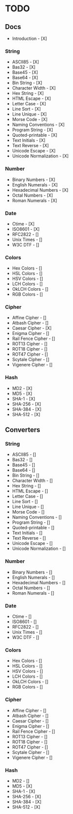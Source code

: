 # TODO

## Docs

- Introduction - [X]

### String

- ASCII85 - [X]
- Bas32 - [X]
- Base45 - [X]
- Base64 - [X]
- Bin String - [X]
- Character Width - [X]
- Hex String - [X]
- HTML Escape - [X]
- Letter Case - [X]
- Line Sort - [X]
- Line Unique - [X]
- Morse Code - [X]
- Naming Conventions - [X]
- Program String - [X]
- Quoted-printable - [X]
- Text Initials - [X]
- Text Reverse - [X]
- Unicode Escape - [X]
- Unicode Normalization - [X]

### Number

- Binary Numbers - [X]
- English Numerals - [X]
- Hexadecimal Numbers - [X]
- Octal Numbers - [X]
- Roman Numerals - [X]

### Date

- Ctime - [X]
- ISO8601 - [X]
- RFC2822 - []
- Unix Times - []
- W3C DTF - []

### Colors

- Hex Colors - []
- HSL Colors - []
- HSV Colors - []
- LCH Colors - []
- OkLCH Colors - []
- RGB Colors - []

### Cipher

- Affine Cipher - []
- Atbash Cipher - []
- Caesar Cipher - [X]
- Enigma Cipher - []
- Rail Fence Cipher - []
- ROT13 Cipher - []
- ROT18 Cipher - []
- ROT47 Cipher - []
- Scytale Cipher - []
- Vigenere Cipher - []

### Hash

- MD2 - [X]
- MD5 - [X]
- SHA-1 - [X]
- SHA-256 - [X]
- SHA-384 - [X]
- SHA-512 - [X]

## Converters

### String

- ASCII85 - []
- Bas32 - []
- Base45 - []
- Base64 - []
- Bin String - []
- Character Width - []
- Hex String - []
- HTML Escape - []
- Letter Case - []
- Line Sort - []
- Line Unique - []
- Morse Code - []
- Naming Conventions - []
- Program String - []
- Quoted-printable - []
- Text Initials - []
- Text Reverse - []
- Unicode Escape - []
- Unicode Normalization - []

### Number

- Binary Numbers - []
- English Numerals - []
- Hexadecimal Numbers - []
- Octal Numbers - []
- Roman Numerals - []

### Date

- Ctime - []
- ISO8601 - []
- RFC2822 - []
- Unix Times - []
- W3C DTF - []

### Colors

- Hex Colors - []
- HSL Colors - []
- HSV Colors - []
- LCH Colors - []
- OkLCH Colors - []
- RGB Colors - []

### Cipher

- Affine Cipher - []
- Atbash Cipher - []
- Caesar Cipher - []
- Enigma Cipher - []
- Rail Fence Cipher - []
- ROT13 Cipher - []
- ROT18 Cipher - []
- ROT47 Cipher - []
- Scytale Cipher - []
- Vigenere Cipher - []

### Hash

- MD2 - []
- MD5 - [X]
- SHA-1 - [X]
- SHA-256 - [X]
- SHA-384 - [X]
- SHA-512 - [X]
